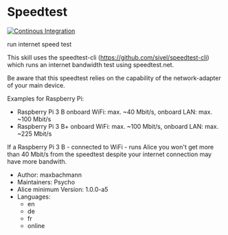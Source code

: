 # Speedtest

[![Continous Integration](https://gitlab.com/project-alice-assistant/skills/skill_Speedtest/badges/master/pipeline.svg)](https://gitlab.com/project-alice-assistant/skills/skill_Speedtest/pipelines/latest)

run internet speed test

This skill uses the speedtest-cli (https://github.com/sivel/speedtest-cli) which runs an internet bandwidth test using speedtest.net.

Be aware that this speedtest relies on the capability of the network-adapter of your main device.

Examples for Raspberry Pi:
- Raspberry Pi 3 B  onboard WiFi: max. ~40 Mbit/s, onboard LAN: max. ~100 Mbit/s
- Raspberry Pi 3 B+ onboard WiFi: max. ~100 Mbit/s, onboard LAN: max. ~225 Mbit/s

If a Raspberry Pi 3 B - connected to WiFi - runs Alice you won't get more than 40 Mbit/s from the speedtest despite your internet connection may have more bandwith.

- Author: maxbachmann
- Maintainers: Psycho
- Alice minimum Version: 1.0.0-a5
- Languages:
  - en
  - de
  - fr
  - online
